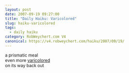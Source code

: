 ```yaml
---
layout: post
date: 2007-09-19 09:27:00
title: "Daily Haiku: Varicolored"
slug: haiku-varicolored
tags:
  - daily haiku
category: RobWeychert.com V4
canonical: https://v4.robweychert.com/haiku/2007/09/19/
---
```


a prismatic meal  
even more [varicolored](http://dictionary.reference.com/wordoftheday/archive/2007/09/19.html)  
on its way back out
